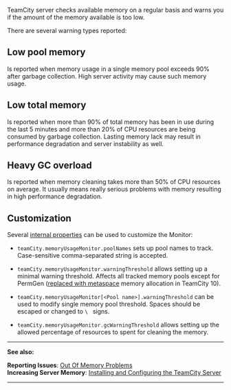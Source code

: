 [//]: # (title: TeamCity Memory Monitor)
[//]: # (auxiliary-id: TeamCity Memory Monitor)

TeamCity server checks available memory on a regular basis and warns you if the amount of the memory available is too low.

There are several warning types reported:

<tag-list of="chapter" mode="tree" depth="4"/>

## Low pool memory

Is reported when memory usage in a single memory pool exceeds 90% after garbage collection. High server activity may cause such memory usage.

## Low total memory

Is reported when more than 90% of total memory has been in use during the last 5 minutes and more than 20% of CPU resources are being consumed by garbage collection. Lasting memory lack  may result in performance degradation and server instability as well.

## Heavy GC overload

Is reported when memory cleaning takes more than 50% of CPU resources  on average. It usually means really serious problems with memory resulting in high performance degradation.

## Customization

Several [internal properties](configuring-teamcity-server-startup-properties.md#TeamCity+internal+properties) can be used to customize the Monitor:

* `teamCity.memoryUsageMonitor.poolNames` sets up pool names to track. Case\-sensitive comma\-separated string is accepted.

* `teamCity.memoryUsageMonitor.warningThreshold` allows setting up a minimal warning threshold. Affects all tracked memory pools except for PermGen ([replaced with metaspace](http://javaeesupportpatterns.blogspot.ru/2013/02/java-8-from-permgen-to-metaspace.html) memory allocation in TeamCity 10).

* `teamCity.memoryUsageMonitor[<Pool name>].warningThreshold` can be used to modify single memory pool threshold. Spaces should be escaped or changed to `\ ` signs.

* `teamCity.memoryUsageMonitor.gcWarningThreshold` allows setting up the allowed percentage of resources to spent for cleaning the memory.


[//]: # (Internal note. Do not delete. "TeamCity Memory Monitord317e56.txt")    

__  __

__See also:__


__Reporting Issues__: [Out Of Memory Problems](reporting-issues.md)   
__Increasing Server Memory__: [Installing and Configuring the TeamCity Server](installing-and-configuring-the-teamcity-server.md)

__ __